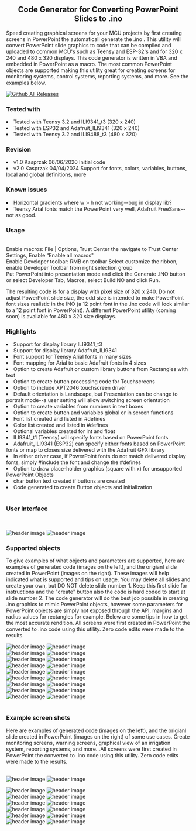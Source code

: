 <b><h2><center>Code Generator for Converting PowerPoint Slides to .ino </center></h1></b>
Speed creating graphical screens for your MCU projects by first creating screens in PowerPoint the automaticall generate the .ino . This utility will convert PowerPoint slide graphics to code that can be compiled and uploaded to common MCU's such as Teensy and ESP-32's and for 320 x 240 and 480 x 320 displays. This code generator is written in VBA and embedded in PowerPoint as a macro. The most common PowerPoint objects are supported making this utility great for creating screens for monitoring systems, control systems, reporting systems, and more. See the examples below.


[![Github All Releases](https://img.shields.io/github/downloads/KrisKasprzak/PowerPoint_to_INO/total.svg)]()


<b><h3>Tested with</b></h3>
<li>Tested with Teensy 3.2 and ILI9341_t3 (320 x 240)</li>
<li>Tested with ESP32 and Adafruit_ILI9341 (320 x 240)</li>
<li>Tested with Teensy 3.2 and ILI9488_t3 (480 x 320)</li>


<b><h3>Revision</b></h3>
<li>v1.0 Kasprzak 06/06/2020 Initial code</li>
<li>v2.0 Kasprzak 04/04/2024 Support for fonts, colors, variables, buttons, local and global definitions, more</li>

<b><h3>Known issues</b></h3>
<li>Horizontal gradients where w > h not working--bug in display lib?</li>
<li>Teensy Arial fonts match the PowerPoint very well, Adafruit FreeSans--not as good.</li>


<b><h3>Usage</b></h3>
<br>Enable macros: File | Options, Trust Center the navigate to Trust Center Settings, Enable “Enable all macros"
<br>Enable Developer toolbar: RMB on toolbar Select customize the ribbon, enable Developer Toolbar from right selection group
<br>Put PowerPoint into presentation mode and click the Generate .INO button or select Developer Tab, Macros, select BuildINO and click Run. 

The resulting code is for a display with pixel size of 320 x 240. Do not adjust PowerPoint slide size, the odd size is intended to make PowerPoint font sizes realistic in the INO (a 12 point font in the .ino code will look similar to a 12 point font in PowerPoint). A different PowerPoint utility (coming soon) is available for 480 x 320 size displays.

<b><h3>Highlights</b></h3>
<li>Support for display library ILI9341_t3</li>
<li>Support for display library Adafruit_ILI9341</li>
<li>Font support for Teensy Arial fonts in many sizes</li>
<li>Font mapping for Arial to basic Adafruit fonts in 4 sizes</li>
<li>Option to create Adafruit or custom library buttons from Rectangles with text</li>
<li>Option to create button processing code for Touchscreens</li>
<li>Option to include XPT2046 touchscreen driver
<li>Default orientation is Landscape, but Presentation can be change to portrait mode--a user setting will allow switching screen orientation</li>
<li>Option to create variables from numbers in text boxes
<li>Option to create button and variables global or in screen functions
<li>Font list created and listed in #defines</li>
<li>Color list created and listed in #defines</li>
<li>Optional variables created for int and float</li>
<li>ILI9341_t1 (Teensy) will specify fonts based on PowerPoint fonts</li>
<li>Adafruit_ILI9341 (ESP32) can specify either fonts based on PowerPoint fonts or map to closes size delivered with the Adafruit GFX library</li>
<li>In either driver case, if PowerPoint fonts do not match delivered display fonts, simply #include the font and change the #defines</li>
<li>Option to draw place-holder graphics (square with x) for unsupported PowerPoint Objects</li>
<li>char button text created if buttons are created</li>
<li>Code generated to create Button objects and initialization</li>
<br>
<b><h3>User Interface</b></h3>
<br>

![header image](https://raw.github.com/KrisKasprzak/PowerPoint_to_INO/master/Images/MainScreen.jpg)
![header image](https://raw.github.com/KrisKasprzak/PowerPoint_to_INO/master/Images/Settings.jpg)
<br>

<b><h3>Supported objects</b></h3>
To give examples of what objects and parameters are supported, here are examples of generated code (images on the left), and the origianl slide created in PowerPoint (images on the right). These images will help indicated what is supported and tips on usage. You may delete all slides and create your own, but DO NOT delete slide number 1. Keep this first slide for instructions and the "create" button also the code is hard coded to start at slide number 2. The code generator will do the best job possible in creating .ino graphics to mimic PowerPoint objects, however some parameters for PowerPoint objects are simply not exposed through the API, margins and radius values for rectangles for example. Below are some tips in how to get the most accurate rendition. All screens were first created in PowerPoint the converted to .ino code using this utility. Zero code edits were made to the results.
<br>

![header image](https://raw.github.com/KrisKasprzak/PowerPoint_to_INO_320x240/master/Images/Screen_2.jpg)
![header image](https://raw.github.com/KrisKasprzak/PowerPoint_to_INO_320x240/master/Images/Screen_2p.JPG)
<br>
![header image](https://raw.github.com/KrisKasprzak/PowerPoint_to_INO_320x240/master/Images/Screen_3.jpg)
![header image](https://raw.github.com/KrisKasprzak/PowerPoint_to_INO_320x240/master/Images/Screen_3p.JPG)
<br>
![header image](https://raw.github.com/KrisKasprzak/PowerPoint_to_INO_320x240/master/Images/Screen_4.jpg)
![header image](https://raw.github.com/KrisKasprzak/PowerPoint_to_INO_320x240/master/Images/Screen_4p.JPG)
<br>
![header image](https://raw.github.com/KrisKasprzak/PowerPoint_to_INO_320x240/master/Images/Screen_5.jpg)
![header image](https://raw.github.com/KrisKasprzak/PowerPoint_to_INO_320x240/master/Images/Screen_5p.JPG)
<br>
![header image](https://raw.github.com/KrisKasprzak/PowerPoint_to_INO_320x240/master/Images/Screen_6.jpg)
![header image](https://raw.github.com/KrisKasprzak/PowerPoint_to_INO_320x240/master/Images/Screen_6p.JPG)
<br>
![header image](https://raw.github.com/KrisKasprzak/PowerPoint_to_INO_320x240/master/Images/Screen_7.jpg)
![header image](https://raw.github.com/KrisKasprzak/PowerPoint_to_INO_320x240/master/Images/Screen_7p.JPG)
<br>
![header image](https://raw.github.com/KrisKasprzak/PowerPoint_to_INO_320x240/master/Images/Screen_8.jpg)
![header image](https://raw.github.com/KrisKasprzak/PowerPoint_to_INO_320x240/master/Images/Screen_8p.JPG)
<br>
![header image](https://raw.github.com/KrisKasprzak/PowerPoint_to_INO_320x240/master/Images/Screen_9.jpg)
![header image](https://raw.github.com/KrisKasprzak/PowerPoint_to_INO_320x240/master/Images/Screen_9p.JPG)
<br>
![header image](https://raw.github.com/KrisKasprzak/PowerPoint_to_INO_320x240/master/Images/Screen_10.jpg)
![header image](https://raw.github.com/KrisKasprzak/PowerPoint_to_INO_320x240/master/Images/Screen_10p.JPG)
<br>
<br>
<b><h3>Example screen shots</b></h3>
Here are examples of generated code (images on the left), and the origianl slide created in PowerPoint (images on the right) of some use cases. Create monitoring screens, warning screens, graphical view of an irrigation system, reporting systems, and more...All screens were first created in PowerPoint the converted to .ino code using this utility. Zero code edits were made to the results.
<br>
<br>

![header image](https://raw.github.com/KrisKasprzak/PowerPoint_to_INO_320x240/master/Images/Screen_11.jpg)
![header image](https://raw.github.com/KrisKasprzak/PowerPoint_to_INO_320x240/master/Images/Screen_11p.JPG)
<br>


![header image](https://raw.github.com/KrisKasprzak/PowerPoint_to_INO_320x240/master/Images/Screen_12.jpg)
![header image](https://raw.github.com/KrisKasprzak/PowerPoint_to_INO_320x240/master/Images/Screen_12p.JPG)
<br>
![header image](https://raw.github.com/KrisKasprzak/PowerPoint_to_INO_320x240/master/Images/Screen_13.jpg)
![header image](https://raw.github.com/KrisKasprzak/PowerPoint_to_INO_320x240/master/Images/Screen_13p.JPG)
<br>
![header image](https://raw.github.com/KrisKasprzak/PowerPoint_to_INO_320x240/master/Images/Screen_14.jpg)
![header image](https://raw.github.com/KrisKasprzak/PowerPoint_to_INO_320x240/master/Images/Screen_14p.JPG)
<br>
![header image](https://raw.github.com/KrisKasprzak/PowerPoint_to_INO_320x240/master/Images/Screen_15.jpg)
![header image](https://raw.github.com/KrisKasprzak/PowerPoint_to_INO_320x240/master/Images/Screen_15p.JPG)
<br>
![header image](https://raw.github.com/KrisKasprzak/PowerPoint_to_INO_320x240/master/Images/Screen_16.jpg)
![header image](https://raw.github.com/KrisKasprzak/PowerPoint_to_INO_320x240/master/Images/Screen_16p.JPG)
<br>
![header image](https://raw.github.com/KrisKasprzak/PowerPoint_to_INO_320x240/master/Images/Screen_1.jpg)
![header image](https://raw.github.com/KrisKasprzak/PowerPoint_to_INO_320x240/master/Images/Screen_1p.JPG)
<br>
<br>
<br>
